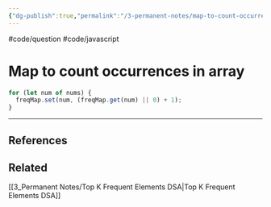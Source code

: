 ```yaml
---
{"dg-publish":true,"permalink":"/3-permanent-notes/map-to-count-occurrences-in-array/","created":"2023-07-19T13:13:10.524+02:00","updated":"2023-08-03T23:51:02.309+02:00"}
---
```


#code/question #code/javascript

# Map to count occurrences in array

```javascript
for (let num of nums) {
  freqMap.set(num, (freqMap.get(num) || 0) + 1);
}
```

---
## References

## Related
[[3_Permanent Notes/Top K Frequent Elements DSA\|Top K Frequent Elements DSA]]